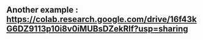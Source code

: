 ## Another example : https://colab.research.google.com/drive/16f43kG6DZ9113p10i8v0iMUBsDZekRlf?usp=sharing
